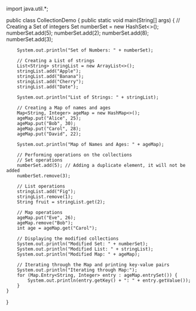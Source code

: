 import java.util.*;

public class CollectionDemo {
    public static void main(String[] args) {
        // Creating a Set of integers
        Set<Integer> numberSet = new HashSet<>();
        numberSet.add(5);
        numberSet.add(2);
        numberSet.add(8);
        numberSet.add(3);
        
        System.out.println("Set of Numbers: " + numberSet);
        
        // Creating a List of strings
        List<String> stringList = new ArrayList<>();
        stringList.add("Apple");
        stringList.add("Banana");
        stringList.add("Cherry");
        stringList.add("Date");
        
        System.out.println("List of Strings: " + stringList);
        
        // Creating a Map of names and ages
        Map<String, Integer> ageMap = new HashMap<>();
        ageMap.put("Alice", 25);
        ageMap.put("Bob", 30);
        ageMap.put("Carol", 28);
        ageMap.put("David", 22);
        
        System.out.println("Map of Names and Ages: " + ageMap);
        
        // Performing operations on the collections
        // Set operations
        numberSet.add(5); // Adding a duplicate element, it will not be added
        numberSet.remove(3);
        
        // List operations
        stringList.add("Fig");
        stringList.remove(1);
        String fruit = stringList.get(2);
        
        // Map operations
        ageMap.put("Eve", 26);
        ageMap.remove("Bob");
        int age = ageMap.get("Carol");
        
        // Displaying the modified collections
        System.out.println("Modified Set: " + numberSet);
        System.out.println("Modified List: " + stringList);
        System.out.println("Modified Map: " + ageMap);
        
        // Iterating through the Map and printing key-value pairs
        System.out.println("Iterating through Map:");
        for (Map.Entry<String, Integer> entry : ageMap.entrySet()) {
            System.out.println(entry.getKey() + ": " + entry.getValue());
        }
    }
}
